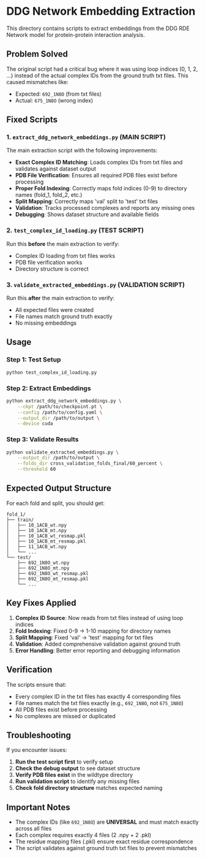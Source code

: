 # DDG Network Embedding Extraction

This directory contains scripts to extract embeddings from the DDG RDE Network model for protein-protein interaction analysis.

## Problem Solved

The original script had a critical bug where it was using loop indices (0, 1, 2, ...) instead of the actual complex IDs from the ground truth txt files. This caused mismatches like:
- Expected: `692_1N8O` (from txt files)
- Actual: `675_1N8O` (wrong index)

## Fixed Scripts

### 1. `extract_ddg_network_embeddings.py` (MAIN SCRIPT)
The main extraction script with the following improvements:

- **Exact Complex ID Matching**: Loads complex IDs from txt files and validates against dataset output
- **PDB File Verification**: Ensures all required PDB files exist before processing
- **Proper Fold Indexing**: Correctly maps fold indices (0-9) to directory names (fold_1, fold_2, etc.)
- **Split Mapping**: Correctly maps 'val' split to 'test' txt files
- **Validation**: Tracks processed complexes and reports any missing ones
- **Debugging**: Shows dataset structure and available fields

### 2. `test_complex_id_loading.py` (TEST SCRIPT)
Run this **before** the main extraction to verify:
- Complex ID loading from txt files works
- PDB file verification works
- Directory structure is correct

### 3. `validate_extracted_embeddings.py` (VALIDATION SCRIPT)
Run this **after** the main extraction to verify:
- All expected files were created
- File names match ground truth exactly
- No missing embeddings

## Usage

### Step 1: Test Setup
```bash
python test_complex_id_loading.py
```

### Step 2: Extract Embeddings
```bash
python extract_ddg_network_embeddings.py \
    --ckpt /path/to/checkpoint.pt \
    --config /path/to/config.yaml \
    --output_dir /path/to/output \
    --device cuda
```

### Step 3: Validate Results
```bash
python validate_extracted_embeddings.py \
    --output_dir /path/to/output \
    --folds_dir cross_validation_folds_final/60_percent \
    --threshold 60
```

## Expected Output Structure

For each fold and split, you should get:
```
fold_1/
├── train/
│   ├── 10_1ACB_wt.npy
│   ├── 10_1ACB_mt.npy
│   ├── 10_1ACB_wt_resmap.pkl
│   ├── 10_1ACB_mt_resmap.pkl
│   ├── 11_1ACB_wt.npy
│   └── ...
└── test/
    ├── 692_1N8O_wt.npy
    ├── 692_1N8O_mt.npy
    ├── 692_1N8O_wt_resmap.pkl
    ├── 692_1N8O_mt_resmap.pkl
    └── ...
```

## Key Fixes Applied

1. **Complex ID Source**: Now reads from txt files instead of using loop indices
2. **Fold Indexing**: Fixed 0-9 → 1-10 mapping for directory names
3. **Split Mapping**: Fixed 'val' → 'test' mapping for txt files
4. **Validation**: Added comprehensive validation against ground truth
5. **Error Handling**: Better error reporting and debugging information

## Verification

The scripts ensure that:
- Every complex ID in the txt files has exactly 4 corresponding files
- File names match the txt files exactly (e.g., `692_1N8O`, not `675_1N8O`)
- All PDB files exist before processing
- No complexes are missed or duplicated

## Troubleshooting

If you encounter issues:

1. **Run the test script first** to verify setup
2. **Check the debug output** to see dataset structure
3. **Verify PDB files exist** in the wildtype directory
4. **Run validation script** to identify any missing files
5. **Check fold directory structure** matches expected naming

## Important Notes

- The complex IDs (like `692_1N8O`) are **UNIVERSAL** and must match exactly across all files
- Each complex requires exactly 4 files (2 .npy + 2 .pkl)
- The residue mapping files (.pkl) ensure exact residue correspondence
- The script validates against ground truth txt files to prevent mismatches 